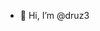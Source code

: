 - 👋 Hi, I’m @druz3

<!---
druz3/druz3 is a ✨ special ✨ repository because its `README.md` (this file) appears on your GitHub profile.
You can click the Preview link to take a look at your changes.
--->
